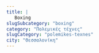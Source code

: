 ```yaml
---
title: |
   Boxing
slugSubcategory: "boxing"
category: "Πολεμικές τέχνες"
slugCategory: "polemikes-texnes"
city: "Θεσσαλονίκη"
---
```


